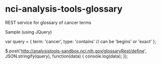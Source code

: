 # nci-analysis-tools-glossary
REST service for glossary of cancer terms

Sample (using JQuery)

var query = { 
  term: 'cancer', 
  type: 'contains' // can be 'begins' or 'exact'
};

$.post('http://analysistools-sandbox.nci.nih.gov/glossaryRest/define', JSON.stringify(query), 
function(data) {
  console.log(data);
});
